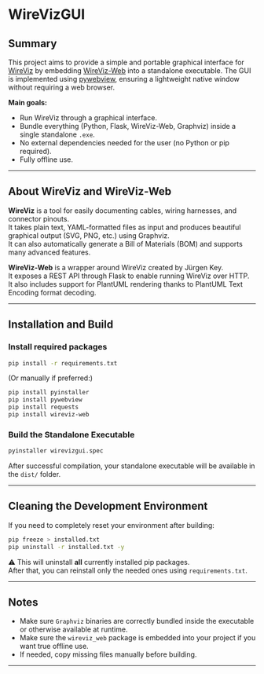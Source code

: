 # WireVizGUI

## Summary

This project aims to provide a simple and portable graphical interface for [WireViz](https://github.com/formatc1702/WireViz) by embedding [WireViz-Web](https://github.com/wireviz/wireviz-web) into a standalone executable. The GUI is implemented using [pywebview](https://github.com/r0x0r/pywebview), ensuring a lightweight native window without requiring a web browser.

**Main goals:**
- Run WireViz through a graphical interface.
- Bundle everything (Python, Flask, WireViz-Web, Graphviz) inside a single standalone `.exe`.
- No external dependencies needed for the user (no Python or pip required).
- Fully offline use.

---

## About WireViz and WireViz-Web

**WireViz** is a tool for easily documenting cables, wiring harnesses, and connector pinouts.  
It takes plain text, YAML-formatted files as input and produces beautiful graphical output (SVG, PNG, etc.) using Graphviz.  
It can also automatically generate a Bill of Materials (BOM) and supports many advanced features.

**WireViz-Web** is a wrapper around WireViz created by Jürgen Key.  
It exposes a REST API through Flask to enable running WireViz over HTTP.  
It also includes support for PlantUML rendering thanks to PlantUML Text Encoding format decoding.

---

## Installation and Build

### Install required packages

```bash
pip install -r requirements.txt
```

(Or manually if preferred:)
```bash
pip install pyinstaller
pip install pywebview
pip install requests
pip install wireviz-web
```

### Build the Standalone Executable

```bash
pyinstaller wirevizgui.spec
```

After successful compilation, your standalone executable will be available in the `dist/` folder.

---

## Cleaning the Development Environment

If you need to completely reset your environment after building:

```bash
pip freeze > installed.txt
pip uninstall -r installed.txt -y
```

⚠️ This will uninstall **all** currently installed pip packages.  
After that, you can reinstall only the needed ones using `requirements.txt`.

---

## Notes

- Make sure `Graphviz` binaries are correctly bundled inside the executable or otherwise available at runtime.
- Make sure the `wireviz_web` package is embedded into your project if you want true offline use.
- If needed, copy missing files manually before building.

---